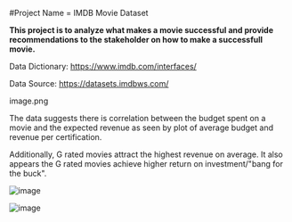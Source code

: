 #Project Name = IMDB Movie Dataset
 
**This project is to analyze what makes a movie successful and provide recommendations to the stakeholder on how to make a successfull movie.**

Data Dictionary: https://www.imdb.com/interfaces/

Data Source: https://datasets.imdbws.com/

image.png


The data suggests there is correlation between the budget spent on a movie and the expected revenue as seen by plot of average budget and revenue per certification. 

Additionally, G rated movies attract the highest revenue on average. It also appears the G rated movies achieve higher return on investment/"bang for the buck".

![image](https://user-images.githubusercontent.com/114834926/217401347-a627f6d0-e0f1-4578-916a-e371bd1d4531.png)

![image](https://user-images.githubusercontent.com/114834926/217401522-c639bb1c-cd97-4303-8c63-39916f82e5ec.png)
